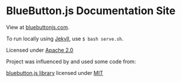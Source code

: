 # BlueButton.js Documentation Site

View at [bluebuttonjs.com](http://www.bluebuttonjs.com).

To run locally using [Jekyll](http://jekyllrb.com), use `$ bash serve.sh`.

Licensed under [Apache 2.0](./LICENSE)

Project was influenced by and used some code from:

[bluebutton.js library](https://github.com/blue-button/bluebutton.js/) licensed under [MIT](https://github.com/blue-button/bluebutton.js/blob/master/LICENSE.md)